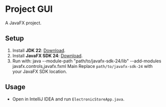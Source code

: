 # Project GUI

A JavaFX project.

## Setup
1. Install **JDK 22**: [Download](https://jdk.java.net/22/).
2. Install **JavaFX SDK 24**: [Download](https://gluonhq.com/products/javafx/).
3. Run with: java --module-path "path/to/javafx-sdk-24/lib" --add-modules javafx.controls,javafx.fxml Main
Replace `path/to/javafx-sdk-24` with your JavaFX SDK location.

## Usage
- Open in IntelliJ IDEA and run `ElectronicStoreApp.java`.
